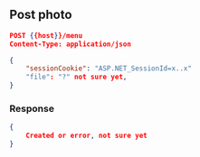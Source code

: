 ## Post photo


```json
POST {{host}}/menu
Content-Type: application/json

{
    "sessionCookie": "ASP.NET_SessionId=x..x"
    "file": "?" not sure yet,
}
```

### Response
```json
{
    Created or error, not sure yet
}
```
